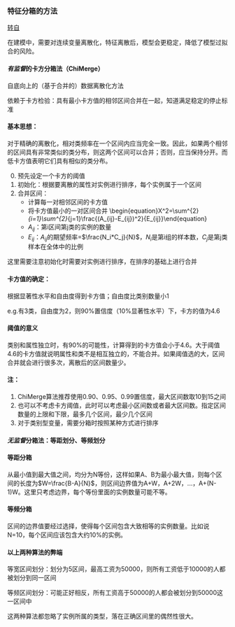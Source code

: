 ### 特征分箱的方法

[转自](https://blog.csdn.net/u013421629/article/details/78416748)

在建模中，需要对连续变量离散化，特征离散后，模型会更稳定，降低了模型过拟合的风险。

#### *有监督*的卡方分箱法（ChiMerge）

自底向上的（基于合并的）数据离散化方法

依赖于卡方检验：具有最小卡方值的相邻区间合并在一起，知道满足稳定的停止标准

#### 基本思想：

对于精确的离散化，相对类频率在一个区间内应当完全一致。因此，如果两个相邻的区间具有非常类似的类分布，则这两个区间可以合并；否则，应当保持分开。而低卡方值表明它们具有相似的类分布。



0. 预先设定一个卡方的阈值
1. 初始化：根据要离散的属性对实例进行排序，每个实例属于一个区间
2. 合并区间：
   - 计算每一对相邻区间的卡方值
   - 将卡方值最小的一对区间合并 \begin{equation}X^2=\sum^{2}_{i=1}\sum^{2}_{j=1}\frac{(A_{ij}-E_{ij})^2}{E_{ij}}\end{equation}
   - $A_{ij}$：第i区间第j类的实例的数量
   - $E_{ij}$：$A_{ij}$的期望频率=$\frac{N_i*C_j}{N}$，$N_i$是第i组的样本数，$C_j$是第j类样本在全体中的比例

这里需要注意初始化时需要对实例进行排序，在排序的基础上进行合并



#### 卡方值的确定：

根据显著性水平和自由度得到卡方值；自由度比类别数量小1

e.g.有3类，自由度为2，则90%置信度（10%显著性水平）下，卡方的值为4.6

#### 阈值的意义

类别和属性独立时，有90%的可能性，计算得到的卡方值会小于4.6。大于阈值4.6的卡方值就说明属性和类不是相互独立的，不能合并。如果阈值选的大，区间合并就会进行很多次，离散后的区间数量少。

#### 注：

1. ChiMerge算法推荐使用0.90、0.95、0.99置信度，最大区间数取10到15之间
2. 也可以不考虑卡方阈值，此时可以考虑最小区间数或者最大区间数。指定区间数量的上限和下限，最多几个区间，最少几个区间
3. 对于类别型变量，需要分箱时按照某种方式进行排序



#### *无监督*分箱法：等距划分、等频划分

#### 等距分箱

从最小值到最大值之间，均分为N等份，这样如果A、B为最小最大值，则每个区间的长度为$W=\frac{B-A}{N}$，则区间边界值为A+W，A+2W，...，A+(N-1)W。这里只考虑边界，每个等份里面的实例数量可能不等。

#### 等频分箱

区间的边界值要经过选择，使得每个区间包含大致相等的实例数量。比如说N=10，每个区间应该包含大约10%的实例。



#### 以上两种算法的弊端

等宽区间划分：划分为5区间，最高工资为50000，则所有工资低于10000的人都被划分到同一区间

等频区间划分：可能正好相反，所有工资高于50000的人都会被划分到50000这一区间中

这两种算法都忽略了实例所属的类型，落在正确区间里的偶然性很大。

